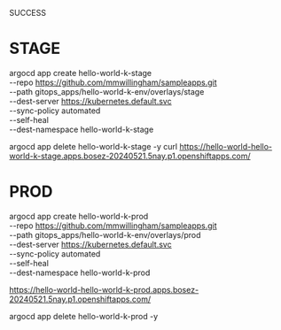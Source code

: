 SUCCESS

# STAGE
argocd app create hello-world-k-stage \
--repo https://github.com/mmwillingham/sampleapps.git \
--path gitops_apps/hello-world-k-env/overlays/stage \
--dest-server https://kubernetes.default.svc \
--sync-policy automated \
--self-heal \
--dest-namespace hello-world-k-stage

argocd app delete hello-world-k-stage -y
curl https://hello-world-hello-world-k-stage.apps.bosez-20240521.5nay.p1.openshiftapps.com/

# PROD
argocd app create hello-world-k-prod \
--repo https://github.com/mmwillingham/sampleapps.git \
--path gitops_apps/hello-world-k-env/overlays/prod \
--dest-server https://kubernetes.default.svc \
--sync-policy automated \
--self-heal \
--dest-namespace hello-world-k-prod

https://hello-world-hello-world-k-prod.apps.bosez-20240521.5nay.p1.openshiftapps.com/

argocd app delete hello-world-k-prod -y
